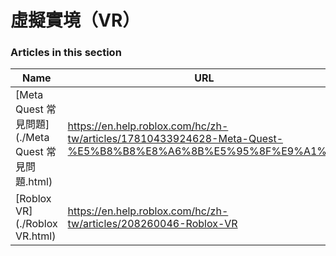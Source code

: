 # 虛擬實境（VR）  
### Articles in this section
Name|URL
-|-
[Meta Quest 常見問題](./Meta Quest 常見問題.html) |https://en.help.roblox.com/hc/zh-tw/articles/17810433924628-Meta-Quest-%E5%B8%B8%E8%A6%8B%E5%95%8F%E9%A1%8C
[Roblox VR](./Roblox VR.html) |https://en.help.roblox.com/hc/zh-tw/articles/208260046-Roblox-VR